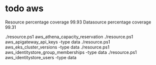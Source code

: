# todo aws

Resource percentage coverage   99.93
Datasource percentage coverage 99.31

./resource.ps1 aws_athena_capacity_reservation
./resource.ps1 aws_apigateway_api_keys -type data
./resource.ps1 aws_eks_cluster_versions -type data
./resource.ps1 aws_identitystore_group_memberships -type data
./resource.ps1 aws_identitystore_users -type data
